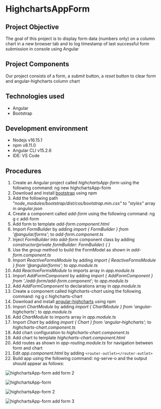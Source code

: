 # HighchartsAppForm

## Project Objective

The goal of this project is to display form data (numbers only) on a column chart in a new browser tab and to log timestamp of last successful form submission in console using Angular

## Project Components

Our project consists of a form, a _submit_ button, a _reset_ button to clear form and angular-highcharts column chart

## Technologies used

- Angular
- Bootstrap

## Development environment

- Nodejs v16.15.1
- npm v8.11.0
- Angular CLI v15.2.6
- IDE: VS Code

## Procedures

1. Create an Angular project called _highchartsApp-form_ using the following command: ng new highchartsApp-form
2. Download and install [bootstrap](https://getbootstrap.com/docs/5.3/getting-started/download/) using npm
3. Add the following path _"node_modules/bootstrap/dist/css/bootstrap.min.css"_ to _"styles"_ array in _angular.json_
4. Create a component called _add-form_ using the following command: ng g c add-form
5. Add form to template _add-form.component.html_
6. Import _FormBuilder_ by adding _import { FormBuilder } from '@angular/forms';_ to _add-form.component.ts_
7. Inject _FormBuilder_ into _add-form_ component class by adding _constructor(private formBuilder: FormBuilder) { }_
8. Use the _group_ method to build the FormModel as shown in _add-form.component.ts_
9. Import _ReactiveFormsModule_ by adding _import { ReactiveFormsModule } from '@angular/forms';_ to _app.module.ts_
10. Add _ReactiveFormsModule_ to imports array in _app.module.ts_
11. Import _AddFormComponent_ by adding _import { AddFormComponent } from './add-form/add-form.component';_ to _app.module.ts_
12. Add _AddFormComponent_ to declarations array in _app.module.ts_
13. Create a component called _highcharts-chart_ using the following command: ng g c highcharts-chart
14. Download and install [angular-highcharts](https://www.npmjs.com/package/angular-highcharts) using npm
15. Import _ChartModule_ by adding _import { ChartModule } from 'angular-highcharts';_ to _app.module.ts_
16. Add _ChartModule_ to imports array in _app.module.ts_
17. Import _Chart_ by adding _import { Chart } from 'angular-highcharts';_ to _highcharts-chart.component.ts_
18. Add chart configuration to _highcharts-chart.component.ts_
19. Add chart to template _highcharts-chart.component.html_
20. Add routes as shown in _app-routing.module.ts_ for navigation between form and chart
21. Edit _app.component.html_ by adding `<router-outlet></router-outlet>`
22. Build app using the following command: ng-serve-o and the output should appear as follows:

![highchartsApp-form add form 2](https://user-images.githubusercontent.com/41340307/234589163-a4062c59-12aa-4dff-a70a-9fe41e6e0799.PNG)

![highchartsApp-form](https://user-images.githubusercontent.com/41340307/234589417-6e883691-3e31-4255-a171-edbe80cc207d.PNG)

![highchartsApp-form 2](https://user-images.githubusercontent.com/41340307/234589581-18dd0a50-e291-4d98-9504-0ecb13c43cef.PNG)

![highchartsApp-form add form 3](https://user-images.githubusercontent.com/41340307/234589679-959df543-7008-48b6-a954-3909bc101ca6.PNG)
